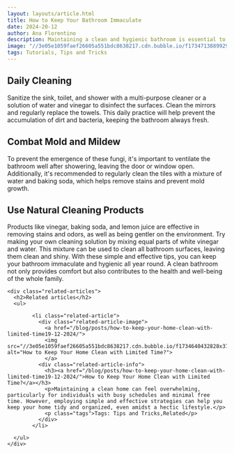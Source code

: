 ```yaml
---
layout: layouts/article.html
title: How to Keep Your Bathroom Immaculate
date: 2024-20-12
author: Ana Florentino
description: Maintaining a clean and hygienic bathroom is essential to ensure the comfort and health of everyone at home. With some simple tips and effective tricks, it's possible to keep the bathroom immaculate.
image: "//3e05e1059faef26605a551bdc8638217.cdn.bubble.io/f1734713889929x701173468358720300/bathroom.png"
tags: Tutorials, Tips and Tricks
---
```


## Daily Cleaning

Sanitize the sink, toilet, and shower with a multi-purpose cleaner or a solution of water and vinegar to disinfect the surfaces. Clean the mirrors and regularly replace the towels. This daily practice will help prevent the accumulation of dirt and bacteria, keeping the bathroom always fresh.

## Combat Mold and Mildew

To prevent the emergence of these fungi, it's important to ventilate the bathroom well after showering, leaving the door or window open. Additionally, it's recommended to regularly clean the tiles with a mixture of water and baking soda, which helps remove stains and prevent mold growth.

## Use Natural Cleaning Products

Products like vinegar, baking soda, and lemon juice are effective in removing stains and odors, as well as being gentler on the environment. Try making your own cleaning solution by mixing equal parts of white vinegar and water. This mixture can be used to clean all bathroom surfaces, leaving them clean and shiny.
With these simple and effective tips, you can keep your bathroom immaculate and hygienic all year round. A clean bathroom not only provides comfort but also contributes to the health and well-being of the whole family.


    <div class="related-articles">
      <h2>Related articles</h2>
      <ul>
        
            <li class="related-article">
              <div class="related-article-image">
                <a href="/blog/posts/how-to-keep-your-home-clean-with-limited-time19-12-2024/">
                <img src="//3e05e1059faef26605a551bdc8638217.cdn.bubble.io/f1734640432828x375397332491456200/Frame%20552.png" alt="How to Keep Your Home Clean with Limited Time?">
                </a>
              <div class="related-article-info">
                <h3><a href="/blog/posts/how-to-keep-your-home-clean-with-limited-time19-12-2024/">How to Keep Your Home Clean with Limited Time?</a></h3>
                <p>Maintaining a clean home can feel overwhelming, particularly for individuals with busy schedules and minimal free time. However, employing simple and effective strategies can help you keep your home tidy and organized, even amidst a hectic lifestyle.</p>
                <p class="tags">Tags: Tips and Tricks,Related</p>
              </div>
            </li>
          
      </ul>
    </div>
    